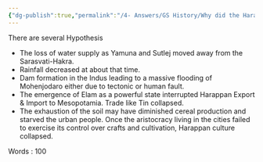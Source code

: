 ```yaml
---
{"dg-publish":true,"permalink":"/4- Answers/GS History/Why did the Harappan civilisation degenerate and finally collapse/"}
---
```



There are several Hypothesis 

- The loss of water supply as Yamuna and Sutlej moved away from the Sarasvati-Hakra. 
- Rainfall decreased at about that time. 
- Dam formation in the Indus leading to a massive flooding of Mohenjodaro either due to tectonic or human fault. 
- The emergence of Elam as a powerful state  interrupted Harappan Export & Import to Mesopotamia. Trade like Tin collapsed. 
- The exhaustion of the soil may have diminished cereal production and starved the urban people. Once the aristocracy living in the cities failed to exercise its control over crafts and cultivation, Harappan culture collapsed.


Words : $100$
